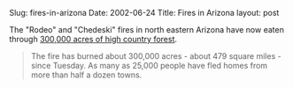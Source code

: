 Slug: fires-in-arizona
Date: 2002-06-24
Title: Fires in Arizona
layout: post

The &quot;Rodeo&quot; and &quot;Chedeski&quot; fires in north eastern Arizona have now eaten through <a href="http://www.azcentral.com/news/articles/0623rimfire24-ON.html">300,000 acres of high country forest</a>.
 <blockquote>The fire has burned about 300,000 acres - about 479 square miles - since Tuesday. As many as 25,000 people have fled homes from more than half a dozen towns.</blockquote>
